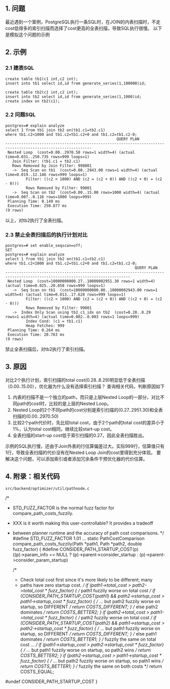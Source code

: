 ## 1. 问题
最近遇到一个案例，PostgreSQL执行一条SQL时，在JOIN的内表扫描时，不走cost低得多的索引扫描而选择了cost更高的全表扫描，导致SQL执行很慢。
以下是模拟这个问题的示例

## 2. 示例

### 2.1 建表SQL
```
create table tb1(c1 int,c2 int);
insert into tb1 select id,id from generate_series(1,100000)id;

create table tb2(c1 int,c2 int);
insert into tb2 select id,id from generate_series(1,1000)id;
create index on tb2(c1);
```

### 2.2 问题SQL
```
postgres=# explain analyze
select 1 from tb1 join tb2 on(tb1.c1=tb2.c1)
where tb1.c2<1000 and tb1.c2=tb1.c2+0 and tb1.c2=tb1.c2-0;
                                                 QUERY PLAN
------------------------------------------------------------------------------------------------------------
 Nested Loop  (cost=0.00..2970.50 rows=1 width=4) (actual time=0.031..250.735 rows=999 loops=1)
   Join Filter: (tb1.c1 = tb2.c1)
   Rows Removed by Join Filter: 998001
   ->  Seq Scan on tb1  (cost=0.00..2943.00 rows=1 width=4) (actual time=0.019..12.146 rows=999 loops=1)
         Filter: ((c2 < 1000) AND (c2 = (c2 + 0)) AND ((c2 + 0) = (c2 - 0)))
         Rows Removed by Filter: 99001
   ->  Seq Scan on tb2  (cost=0.00..15.00 rows=1000 width=4) (actual time=0.007..0.116 rows=1000 loops=999)
 Planning Time: 0.149 ms
 Execution Time: 250.877 ms
(9 rows)
```

以上，对tb2执行了全表扫描。


### 2.3 禁止全表扫描后的执行计划对比
```
postgres=# set enable_seqscan=off;
SET
postgres=# explain analyze
select 1 from tb1 join tb2 on(tb1.c1=tb2.c1)
where tb1.c2<1000 and tb1.c2=tb1.c2+0 and tb1.c2=tb1.c2-0;
                                                         QUERY PLAN
-----------------------------------------------------------------------------------------------------------------------------
 Nested Loop  (cost=10000000000.27..10000002951.30 rows=1 width=4) (actual time=0.025..20.658 rows=999 loops=1)
   ->  Seq Scan on tb1  (cost=10000000000.00..10000002943.00 rows=1 width=4) (actual time=0.013..17.628 rows=999 loops=1)
         Filter: ((c2 < 1000) AND (c2 = (c2 + 0)) AND ((c2 + 0) = (c2 - 0)))
         Rows Removed by Filter: 99001
   ->  Index Only Scan using tb2_c1_idx on tb2  (cost=0.28..8.29 rows=1 width=4) (actual time=0.002..0.003 rows=1 loops=999)
         Index Cond: (c1 = tb1.c1)
         Heap Fetches: 999
 Planning Time: 0.264 ms
 Execution Time: 20.763 ms
(9 rows)
```

禁止全表扫描后，对tb2执行了索引扫描。

## 3. 原因

对比2个执行计划，索引扫描的total cost(0.28..8.29)明显低于全表扫描（0.00..15.00），优化器为什么没有选择索引扫描？
查询相关代码，判断原因如下
1. 内表的扫描不是一个独立的path，而只是上层Nested Loop的一部分，对比不同path的cost时，比较的是上层的Nested Loop。
2. Nested Loop的2个不同path的cost分别是索引扫描的(0.27..2951.30)和全表扫描的(0.00..2970.50)
3. 比较2个path代价时，先比较total cost，由于2个path的total cost的差异小于1%，认为total cost相同，继续比较start-up cost。
4. 全表扫描的start-up cost低于索引扫描的0.27，因此全表扫描胜出。

示例的SQL执行慢，还由于Join外表的行估算偏差过大。实际999行，估算值只有1行，导致全表扫描的代价没有在Nested Loop Join的cost里得到充分体现。
要解决这个问题，可以添加索引或者添加冗余条件干预优化器的代价估算。

## 4. 附录：相关代码

```
src/backend/optimizer/util/pathnode.c
```
/*
 * STD_FUZZ_FACTOR is the normal fuzz factor for compare_path_costs_fuzzily.
 * XXX is it worth making this user-controllable?  It provides a tradeoff
 * between planner runtime and the accuracy of path cost comparisons.
 */
#define STD_FUZZ_FACTOR 1.01
...
static PathCostComparison
compare_path_costs_fuzzily(Path *path1, Path *path2, double fuzz_factor)
{
#define CONSIDER_PATH_STARTUP_COST(p)  \
	((p)->param_info == NULL ? (p)->parent->consider_startup : (p)->parent->consider_param_startup)

	/*
	 * Check total cost first since it's more likely to be different; many
	 * paths have zero startup cost.
	 */
	if (path1->total_cost > path2->total_cost * fuzz_factor)
	{
		/* path1 fuzzily worse on total cost */
		if (CONSIDER_PATH_STARTUP_COST(path1) &&
			path2->startup_cost > path1->startup_cost * fuzz_factor)
		{
			/* ... but path2 fuzzily worse on startup, so DIFFERENT */
			return COSTS_DIFFERENT;
		}
		/* else path2 dominates */
		return COSTS_BETTER2;
	}
	if (path2->total_cost > path1->total_cost * fuzz_factor)
	{
		/* path2 fuzzily worse on total cost */
		if (CONSIDER_PATH_STARTUP_COST(path2) &&
			path1->startup_cost > path2->startup_cost * fuzz_factor)
		{
			/* ... but path1 fuzzily worse on startup, so DIFFERENT */
			return COSTS_DIFFERENT;
		}
		/* else path1 dominates */
		return COSTS_BETTER1;
	}
	/* fuzzily the same on total cost ... */
	if (path1->startup_cost > path2->startup_cost * fuzz_factor)
	{
		/* ... but path1 fuzzily worse on startup, so path2 wins */
		return COSTS_BETTER2;
	}
	if (path2->startup_cost > path1->startup_cost * fuzz_factor)
	{
		/* ... but path2 fuzzily worse on startup, so path1 wins */
		return COSTS_BETTER1;
	}
	/* fuzzily the same on both costs */
	return COSTS_EQUAL;

#undef CONSIDER_PATH_STARTUP_COST
}
```





